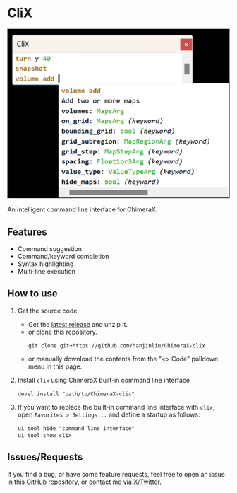 # CliX

![](image.png)

An intelligent command line interface for ChimeraX.

## Features

- Command suggestion
- Command/keyword completion
- Syntax highlighting
- Multi-line execution

## How to use

1. Get the source code.
   - Get the [latest release](https://github.com/hanjinliu/Chimerax-clix/releases) and unzip it.
   - or clone this repository.
      ```shell
      git clone git+https://github.com/hanjinliu/ChimeraX-clix
      ```
   - or manually download the contents from the "<> Code" pulldown menu in this page.

2. Install `clix` using ChimeraX built-in command line interface
   ```shell
   devel install "path/to/ChimeraX-clix"
   ```

3. If you want to replace the built-in command line interface with `clix`, open
   `Favorites > Settings...` and define a startup as follows:
   ```shell
   ui tool hide "command line interface"
   ui tool show clix
   ```

## Issues/Requests

If you find a bug, or have some feature requests, feel free to open an issue in this 
GitHub repository, or contact me via [X/Twitter](https://twitter.com/liu_hanjin).
